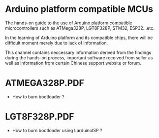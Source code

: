 # Arduino platform compatible MCUs
The hands-on guide to the use of Arduino platform compatible microcontrollers such as ATMega328P, LGT8F328P, STM32, ESP32...etc.

In the learning of Arduino platform and its compatible chips, there will be difficult moment merely due to lack of information.

This channel contains neccessary information derived from the findings during the hands-on process, important software received from seller as well as information from certain Chinese support website or forum.
 
 
# ATMEGA328P.PDF
- How to burn bootloader ?

# LGT8F328P.PDF
- How to burn bootloader using LarduinoISP ?



